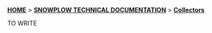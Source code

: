 [**HOME**](Home) > [**SNOWPLOW TECHNICAL DOCUMENTATION**](Snowplow-technical-documentation) > [**Collectors**](collectors)

TO WRITE
